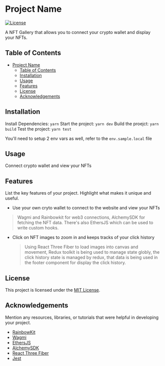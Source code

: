# Project Name

[![License](https://img.shields.io/badge/License-MIT-blue.svg)](LICENSE)

A NFT Gallery that allows you to connect your crypto wallet and display your NFTs.

## Table of Contents

-   [Project Name](#project-name)
    -   [Table of Contents](#table-of-contents)
    -   [Installation](#installation)
    -   [Usage](#usage)
    -   [Features](#features)
    -   [License](#license)
    -   [Acknowledgements](#acknowledgements)

## Installation

Install Dependencies: `yarn`
Start the project: `yarn dev`
Build the proejct: `yarn build`
Test the project: `yarn test`

You'll need to setup 2 env vars as well, refer to the `env.sample.local` file

## Usage

Connect crypto wallet and view your NFTs

## Features

List the key features of your project. Highlight what makes it unique and useful.

-   Use your own cryto wallet to connect to the website and view your NFTs

> Wagmi and Rainbowkit for web3 connections, AlchemySDK for fetching the NFT data. There's also EthersJS which can be used to write custom hooks.

-   Click on NFT images to zoom in and keeps tracks of your click history
    > Using React Three Fiber to load images into canvas and movement, Redux toolkit is being used to manage state globly, the click history state is managed by redux, that data is being used in the footer component for display the click history.

## License

This project is licensed under the [MIT License](LICENSE).

## Acknowledgements

Mention any resources, libraries, or tutorials that were helpful in developing your project.

-   [RainbowKit](https://www.rainbowkit.com/)
-   [Wagmi](https://wagmi.sh/)
-   [EthersJS](https://docs.ethers.org/v5/)
-   [AlchemySDK](https://www.alchemy.com/sdk)
-   [React Three Fiber](https://docs.pmnd.rs/react-three-fiber/getting-started/introduction)
-   [Jest](https://jestjs.io/)

